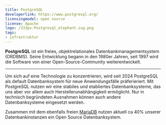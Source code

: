```yaml
---
title: PostgreSQL
developerlink: https://www.postgresql.org/
licensingmodel: open source
license: Apache
logo: /233px-Postgresql_elephant.svg.png
tags:
- infrastruktur
---
```

__PostgreSQL__ ist ein freies, objektrelationales Datenbankmanagementsystem (ORDBMS). Seine Entwicklung begann in den 1980er Jahren, seit 1997 wird die Software von einer Open-Source-Community weiterentwickelt. 

---

Um sich auf eine Technologie zu konzentrieren, wird seit 2024 PostgreSQL als default Datenbanksystem für neue Anwendungsfälle präferieriert.
Mit PostgreSQL nutzen wir eine stabiles und etabliertes Datenbanksysteme, das uns aber vor allem auch Herstellerunabhängigkeit ermöglicht.
Nur in technisch begründeten Ausnahmen können auch andere Datenbanksysteme eingesetzt werden.

Zusammen mit dem ebenfalls freien [MariaDB](mariadb) nutzen aktuell ca 40% unserer Datenbankinstanzen ein Open Source Datenbanksystem.
